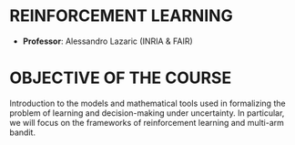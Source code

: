 # REINFORCEMENT LEARNING

* **Professor**: Alessandro Lazaric (INRIA & FAIR)

# OBJECTIVE OF THE COURSE 

Introduction to the models and mathematical tools used in formalizing the problem of learning and decision-making under uncertainty. In particular, we will focus on the frameworks of reinforcement learning and multi-arm bandit.
